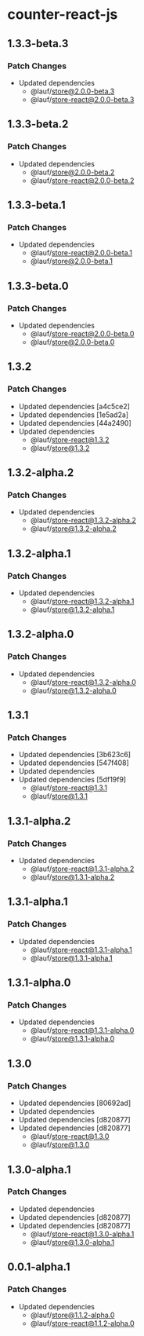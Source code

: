 # counter-react-js

## 1.3.3-beta.3

### Patch Changes

- Updated dependencies
  - @lauf/store@2.0.0-beta.3
  - @lauf/store-react@2.0.0-beta.3

## 1.3.3-beta.2

### Patch Changes

- Updated dependencies
  - @lauf/store@2.0.0-beta.2
  - @lauf/store-react@2.0.0-beta.2

## 1.3.3-beta.1

### Patch Changes

- Updated dependencies
  - @lauf/store-react@2.0.0-beta.1
  - @lauf/store@2.0.0-beta.1

## 1.3.3-beta.0

### Patch Changes

- Updated dependencies
  - @lauf/store-react@2.0.0-beta.0
  - @lauf/store@2.0.0-beta.0

## 1.3.2

### Patch Changes

- Updated dependencies [a4c5ce2]
- Updated dependencies [1e5ad2a]
- Updated dependencies [44a2490]
- Updated dependencies
  - @lauf/store-react@1.3.2
  - @lauf/store@1.3.2

## 1.3.2-alpha.2

### Patch Changes

- Updated dependencies
  - @lauf/store-react@1.3.2-alpha.2
  - @lauf/store@1.3.2-alpha.2

## 1.3.2-alpha.1

### Patch Changes

- Updated dependencies
  - @lauf/store-react@1.3.2-alpha.1
  - @lauf/store@1.3.2-alpha.1

## 1.3.2-alpha.0

### Patch Changes

- Updated dependencies
  - @lauf/store-react@1.3.2-alpha.0
  - @lauf/store@1.3.2-alpha.0

## 1.3.1

### Patch Changes

- Updated dependencies [3b623c6]
- Updated dependencies [547f408]
- Updated dependencies
- Updated dependencies [5df19f9]
  - @lauf/store-react@1.3.1
  - @lauf/store@1.3.1

## 1.3.1-alpha.2

### Patch Changes

- Updated dependencies
  - @lauf/store-react@1.3.1-alpha.2
  - @lauf/store@1.3.1-alpha.2

## 1.3.1-alpha.1

### Patch Changes

- Updated dependencies
  - @lauf/store-react@1.3.1-alpha.1
  - @lauf/store@1.3.1-alpha.1

## 1.3.1-alpha.0

### Patch Changes

- Updated dependencies
  - @lauf/store-react@1.3.1-alpha.0
  - @lauf/store@1.3.1-alpha.0

## 1.3.0

### Patch Changes

- Updated dependencies [80692ad]
- Updated dependencies
- Updated dependencies [d820877]
- Updated dependencies [d820877]
  - @lauf/store-react@1.3.0
  - @lauf/store@1.3.0

## 1.3.0-alpha.1

### Patch Changes

- Updated dependencies
- Updated dependencies [d820877]
- Updated dependencies [d820877]
  - @lauf/store-react@1.3.0-alpha.1
  - @lauf/store@1.3.0-alpha.1

## 0.0.1-alpha.1

### Patch Changes

- Updated dependencies
  - @lauf/store@1.1.2-alpha.0
  - @lauf/store-react@1.1.2-alpha.0
